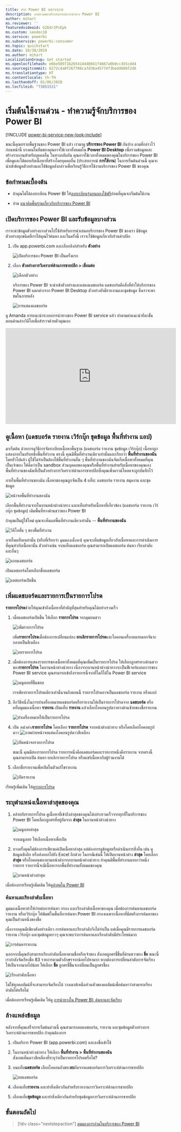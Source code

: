 ```yaml
---
title: ทัวร์ Power BI service
description: ภาพรวมของประสบการณ์การนำทาง Power BI
author: mihart
ms.reviewer: ''
featuredvideoid: G26dr2PsEpk
ms.custom: seodec18
ms.service: powerbi
ms.subservice: powerbi-consumer
ms.topic: quickstart
ms.date: 10/30/2019
ms.author: mihart
LocalizationGroup: Get started
ms.openlocfilehash: e6be58971b265414440041f4667a0b0cc455cdd4
ms.sourcegitcommit: 6272c4a0f267708ca7d38a45774f3bedd680f2d6
ms.translationtype: HT
ms.contentlocale: th-TH
ms.lasthandoff: 01/06/2020
ms.locfileid: "73851531"
---
```

# <a name="quickstart---getting-around-in-power-bi-service"></a>เริ่มต้นใช้งานด่วน - ทำความรู้จักบริการของ Power BI

[!INCLUDE [power-bi-service-new-look-include](../includes/power-bi-service-new-look-include.md)]

ขณะนี้คุณทราบพื้นฐานของ Power BI แล้ว เรามาดู **บริการของ Power BI** กันบ้าง ตามที่กล่าวไว้ก่อนหน้านี้ บางคนในทีมของคุณอาจใช้เวลาทั้งหมดใน **Power BI Desktop** เพื่อรวมข้อมูลและสร้างรายงานสำหรับบุคคลอื่น ในทางกลับกัน คุณอาจใช้เวลาทั้งหมดของคุณในบริการของ Power BI เพื่อดูและโต้ตอบกับเนื้อหาที่สร้างโดยบุคคลอื่น (ประสบการณ์ **การใช้งาน**) ในการเริ่มต้นด่วนนี้ คุณจะนำเข้าข้อมูลตัวอย่างและใช้ข้อมูลดังกล่าวเพื่อเรียนรู้วิธีการใช้งานบริการของ Power BI ของคุณ 
 
## <a name="prerequisites"></a>ข้อกำหนดเบื้องต้น

- ถ้าคุณไม่ได้ลงทะเบียน Power BI ให้[ลงทะเบียนรุ่นทดลองใช้ฟรี](https://app.powerbi.com/signupredirect?pbi_source=web)ก่อนที่คุณจะเริ่มต้นใช้งาน

- อ่าน [แนวคิดพื้นฐานเกี่ยวกับบริการของ Power BI](end-user-basic-concepts.md)

## <a name="open-power-bi-service-and-get-some-data"></a>เปิดบริการของ Power BI และรับข้อมูลบางส่วน
เราจะนำข้อมูลตัวอย่างบางส่วนไปใช้สำหรับการนำเสนอบริการของ Power BI ของเรา มีข้อมูลตัวอย่างทุกชนิดที่เราให้คุณไว้ค้นหา และในครั้งนี้ เราจะใช้ข้อมูลเกี่ยวกับร้านค้าปลีก    
1. เปิด app.powerbi.com และเลือกลิงก์สำหรับ **ตัวอย่าง** 

    ![เปิดบริการของ Power BI เป็นครั้งแรก](./media/end-user-experience/power-bi-new-user.png)

2. เลือก **ตัวอย่างการวิเคราะห์ด้านการขายปลีก > เชื่อมต่อ**

    ![เลือกตัวอย่าง](./media/end-user-experience/power-bi-retail-sample.png)

    บริการของ Power BI จะนำเข้าตัวอย่างและแสดงแดชบอร์ด แดชบอร์ดคือสิ่งที่ทำให้บริการของ Power BI แตกต่างจาก Power BI Desktop ตัวอย่างยังมีรายงานและชุดข้อมูล ซึ่งเราจะพาชมในภายหลัง

    ![การแสดงแดชบอร์ด](media/end-user-experience/power-bi-dashboard.png)

ดู Amanda การแนะนำระบบการนำทางของ Power BI service  แล้ว ทำตามคำแนะนำทีละขั้นตอนด้านล่างวิดีโอเพื่อสำรวจด้วยตัวคุณเอง

<iframe width="560" height="315" src="https://www.youtube.com/embed/G26dr2PsEpk" frameborder="0" allowfullscreen></iframe>


## <a name="view-content-dashboards-reports-workbooks-datasets-workspaces-apps"></a>ดูเนื้อหา (แดชบอร์ด รายงาน เวิร์กบุ๊ก ชุดข้อมูล พื้นที่ทำงาน แอป)
มาเริ่มต้น ด้วยการดูวิธีการจัดระเบียบเนื้อหาพื้นฐาน (แดชบอร์ด รายงาน ชุดข้อมูล เวิร์กบุ๊ก) เนื้อหาถูกแสดงภายในบริบทขิงพื้นที่ทำงาน ตรงนี้ คุณมีพื้นที่ทำงานเดียวเท่านั้นและเรียกว่า **พื้นที่ทำงานของฉัน** โดยทั่วไปแล้ว ผู้ใช้ไม่จำเป็นต้องใช้พื้นที่ทำงานอื่น ๆ พื้นที่ทำงานของฉันจัดเก็บเนื้อหาทั้งหมดที่คุณเป็นเจ้าของ ให้คิดว่าเป็น sandbox ส่วนบุคคลของคุณหรือพื้นที่ทำงานสำหรับเนื้อหาของคุณเอง พื้นที่ทำงานของฉันที่เป็นตัวอย่างการวิเคราะห์ด้านการขายปลีกซึ่งคุณเพิ่งดาวน์โหลดจะถูกบันทึกไว้ 

ภายในพื้นที่ทำงานของฉัน เนื้อหาของคุณถูกจัดเป็น 4 แท็บ: แดชบอร์ด รายงาน สมุดงาน และชุดข้อมูล

![หน้าจอพื้นที่ทำงานของฉัน](./media/end-user-experience/power-bi-my-workspace.png)

เลือกพื้นที่ทำงานจากในบานหน้าต่างนำทาง และแท็บสำหรับเนื้อหาที่เกี่ยวข้อง (แดชบอร์ด รายงาน เวิร์กบุ๊ก ชุดข้อมูล) เติมพื้นที่ทางด้านขวาของ Power BI

ถ้าคุณเป็นผู้ใช้ใหม่ คุณจะเห็นแค่พื้นที่ทำงานเดียวเท่านั้น -- **พื้นที่ทำงานของฉัน**

![วิดีโอสั้น ๆ ของพื้นที่ทำงาน](./media/end-user-experience/nav.gif)

ภายในแท็บเหล่านั้น (หรือที่เรียกว่า *มุมมองเนื้อหา*) คุณจะเห็นข้อมูลเกี่ยวกับเนื้อหาและการดำเนินการที่คุณทำกับเนื้อหานั้น  ตัวอย่างเช่น จากแท็บแดชบอร์ด คุณสามารถเปิดแดชบอร์ด ค้นหา เรียงลำดับ และอื่นๆ

![แถบแดชบอร์ด](./media/end-user-experience/power-bi-dashboard-tab.png)

เปิดแดชบอร์ดโดยเลือกชื่อแดชบอร์ด

![แดชบอร์ดเปิดขึ้น](./media/end-user-experience/power-bi-open-dashboard.png)

## <a name="favorite-a-dashboard-and-a-report"></a>เพิ่มแดชบอร์ดและรายการเป็นรายการโปรด
**รายการโปรด**ช่วยให้คุณเข้าถึงเนื้อหาที่สำคัญที่สุดสำหรับคุณได้อย่างรวดเร็ว  

1. เมื่อแดชบอร์ดเปิดขึ้น ให้เลือก **รายการโปรด** จากมุมบนขวา
   
   ![เพิ่มรายการโปรด](./media/end-user-experience/powerbi-dashboard-favorite.png)
   
   เพิ่ม**รายการโปรด**เมื่อต้องการเปลี่ยนแปลง **ยกเลิกรายการโปรด**และไอคอนเครื่องหมายดอกจันจะกลายเป็นสีเหลือง
   
   ![ลบรายการโปรด](./media/end-user-experience/power-bi-unfavorite2.png)

2. เมื่อต้องการแสดงรายการของเนื้อหาทั้งหมดที่คุณเพิ่มเป็นรายการโปรด ให้เลือกลูกศรทางด้านขวาของ**รายการโปรด** ในบานหน้าต่างนำทาง เนื่องจากบานหน้าต่างนำทางจะเป็นฟีเจอร์แบบถาวรของ Power BI service คุณสามารถเข้าถึงรายการนี้จากที่ใดก็ได้ใน Power BI service
   
    ![เมนูลอยที่ชื่นชอบ](./media/end-user-experience/power-bi-favorite.png)
   
    เราเพียงรายการโปรดเดียวเท่านั้นจนถึงตอนนี้ รายการโปรดอาจเป็นแดชบอร์ด รายงาน หรือแอป  

1. อีกวิธีหนึ่งในการทำเครื่องหมายแดชบอร์ดหรือรายงานให้เป็นรายการโปรดจาก **แดชบอร์ด** หรือแท็บมุมมองเนื้อหา **รายงาน**  เปิดแท็บ **รายงาน** แล้วเลือกไอคอนรูปดาวทางด้านซ้ายของชื่อรายงาน
   
   ![ทำเครื่องหมายให้เป็นรายการโปรด](./media/end-user-experience/power-bi-report-favorite.png)

3. เปิด *หน้าต่าง***รายการโปรด** โดยเลือก **รายการโปรด** จากหน้าต่างนำทาง หรือโดยเลือกไอคอนรูปดาว ![ภาพถ่ายหน้าจอแสดงไอคอนรูปดาวสีเหลือง](media/end-user-experience/powerbi-star-icon.png)
   
   ![เปิดหน้าจอรายการโปรด](./media/end-user-experience/power-bi-favorite-pane.png)
   
   ขณะนี้ คุณมีสองรายการโปรด รายการหนึ่งคือแดชบอร์ดและรายการหนึ่งคือรายงาน จากตรงนี้ คุณสามารถเปิด ค้นหา ยกเลิกรายการโปรด หรือแชร์เนื้อหากับผู้ร่วมงานได้

4. เลือกชื่อรายงานเพื่อเปิดในตัวแก้ไขรายงาน

    ![เปิดรายงาน](./media/end-user-experience/power-bi-report-open.png)


เรียนรู้เพิ่มเติม ให้ดู[รายการโปรด](end-user-favorite.md)

## <a name="locate-your-most-recent-content"></a>ระบุตำแหน่งเนื้อหาล่าสุดของคุณ

1. คล้ายกับรายการโปรด ดูเนื้อหาที่เข้าถึงล่าสุดของคุณได้อย่างรวดเร็วจากทุกที่ในบริการของ Power BI โดยเลือกลูกศรที่อยู่ถัดจาก **ล่าสุด** ในบานหน้าต่างนำทาง

   ![เมนูลอยล่าสุด](./media/end-user-experience/power-bi-recent-flyout.png)

    จากเมนูลอย ให้เลือกเนื้อหาเพื่อเปิด

2. บางครั้งคุณไม่ต้องการเพียงแค่เปิดเนื้อหาล่าสุด แต่ต้องการดูข้อมูลหรือดำเนินการสิ่งอื่น เช่น ดูข้อมูลเชิงลึก หรือส่งออกไปยัง Excel อีกด้วย ในกรณีเช่นนี้ ให้เปิดบานหน้าต่าง **ล่าสุด** โดยเลือก **ล่าสุด** หรือไอคอนของบานหน้าต่างจากบานหน้าต่างนำทาง ถ้าคุณมีพื้นที่ทำงานมากกว่าหนึ่งรายการ รายการนี้จะมีเนื้อหาจากพื้นที่ทำงานทั้งหมดของคุณ

   ![บานหน้าต่างล่าสุด](./media/end-user-experience/power-bi-recent.png)

เมื่อต้องการเรียนรู้เพิ่มเติม ให้ดู[ล่าสุดใน Power BI](end-user-recent.md)

### <a name="search-and-sort-content"></a>ค้นหาและเรียงลำดับเนื้อหา
มุมมองเนื้อหาทำให้ง่ายต่อการค้นหา กรอง และเรียงลำดับเนื้อหาของคุณ เมื่อต้องการค้นหาแดชบอร์ด รายงาน หรือเวิร์กบุ๊ก ให้พิมพ์ในพื้นที่การค้นหา Power BI กรองเฉพาะเนื้อหาที่มีสตริงการค้นหาของคุณเป็นส่วนหนึ่งของชื่อ

เนื่องจากคุณมีเพียงตังอย่างเดียว การค้นหาและเรียงลำดับจึงไม่จำเป็น  แต่เมื่อคุณมีรายการแดชบอร์ด รายงาน เวิร์กบุ๊ก และชุดข้อมูลยาวๆ คุณจะพบว่าการค้นหาและเรียงลำดับมีประโยชน์มาก

![การค้นหารายงาน](./media/end-user-experience/power-bi-search.png)

นอกจากนี้คุณยังสามารถเรียงลำดับเนื้อหาตามชื่อหรือเจ้าของ สังเกตลูกศรชี้ขึ้นที่ด้านขวาของ **ชื่อ** ขณะนี้เรากำลังจัดเรียงชื่อ 83 รายการตามตัวอักษรจากน้อยไปหามาก หากต้องการเปลี่ยนลำดับการจัดเรียงให้เป็นจากมากไปน้อย ให้เลือก **ชื่อ** ลูกศรชี้ขึ้นจะเปลี่ยนเป็นลูกศรชี้ลง

![เรียงลำดับเนื้อหา](./media/end-user-experience/power-bi-sort-new.png)

ไม่ใช่ทุกคอลัมน์ที่จะสามารถจัดเรียงได้ วางเมาส์เหนือส่วนหัวของคอลัมน์เพื่อค้นหาว่าสามารถเรียงลำดับได้หรือไม่

เมื่อต้องการเรียนรู้เพิ่มเติม ให้ดู [การนำทางใน Power BI: ค้นหาและจัดเรียง](end-user-search-sort.md)

## <a name="clean-up-resources"></a>ล้างแหล่งข้อมูล
หลังจากที่คุณเสร็จการเริ่มต้นด่วนนี้ คุณสามารถลบแดชบอร์ด, รายงาน และชุดข้อมูลตัวอย่างการวิเคราะห์ด้านการขายปลีก ถ้าคุณต้องการ

1. เปิดบริการ Power BI (app.powerbi.com) และลงชื่อเข้าใช้    
2. ในบานหน้าต่างนำทาง ให้เลือก **พื้นที่ทำงาน > พื้นที่ทำงานของฉัน**  
    สังเกตเห็นดาวสีเหลืองที่ระบุว่าเป็นรายการโปรดหรือไม่?    
3. บนแท็บ**แดชบอร์ด** เลือกไอคอนถังขยะ**ลบ**ถัดจากแดชบอร์ดการวิเคราะห์ด้านการขายปลีก    

    ![ลบแดชบอร์ด](./media/end-user-experience/power-bi-cleanup.png)

4. เลือกแท็บ**รายงาน** และทำสิ่งเดียวกันสำหรับรายงานการวิเคราะห์ด้านการขายปลีก
1. เลือกแท็บ**ชุดข้อมูล** และทำสิ่งเดียวกันสำหรับชุดข้อมูลการวิเคราะห์ด้านการขายปลีก

## <a name="next-steps"></a>ขั้นตอนถัดไป

> [!div class="nextstepaction"]
> [มุมมองการอ่านในบริการของ Power BI](end-user-reading-view.md)
